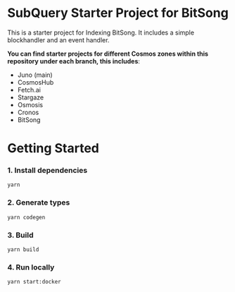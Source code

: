 # SubQuery Starter Project for BitSong

This is a starter project for Indexing BitSong. It includes a simple blockhandler and an event handler.

**You can find starter projects for different Cosmos zones within this repository under each branch, this includes**:

- Juno (main)
- CosmosHub
- Fetch.ai
- Stargaze
- Osmosis
- Cronos
- BitSong

# Getting Started

### 1. Install dependencies

```shell
yarn
```

### 2. Generate types

```shell
yarn codegen
```

### 3. Build

```shell
yarn build
```

### 4. Run locally

```shell
yarn start:docker
```
